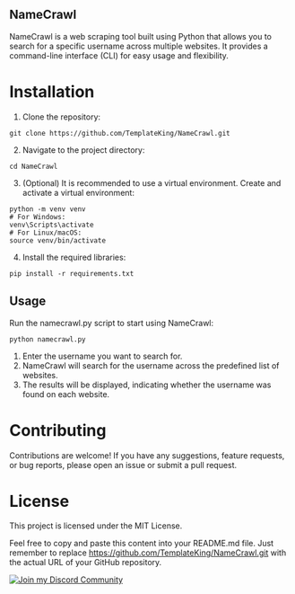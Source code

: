 ## NameCrawl

NameCrawl is a web scraping tool built using Python that allows you to search for a specific username across multiple websites. It provides a command-line interface (CLI) for easy usage and flexibility.

# Installation

1. Clone the repository:

```shell
git clone https://github.com/TemplateKing/NameCrawl.git
```

2. Navigate to the project directory:

```shell
cd NameCrawl
```

3. (Optional) It is recommended to use a virtual environment. Create and activate a virtual environment:

```shell
python -m venv venv
# For Windows:
venv\Scripts\activate
# For Linux/macOS:
source venv/bin/activate
```

4. Install the required libraries:

```shell
pip install -r requirements.txt
```

## Usage

Run the namecrawl.py script to start using NameCrawl:

```shell
python namecrawl.py
```

1. Enter the username you want to search for.
2. NameCrawl will search for the username across the predefined list of websites.
3. The results will be displayed, indicating whether the username was found on each website.

# Contributing

Contributions are welcome! If you have any suggestions, feature requests, or bug reports, please open an issue or submit a pull request.

# License

This project is licensed under the MIT License.

Feel free to copy and paste this content into your README.md file. Just remember to replace https://github.com/TemplateKing/NameCrawl.git with the actual URL of your GitHub repository.

[![Join my Discord Community](https://img.shields.io/discord/872176810874515536?color=7289DA&label=Join%20our%20Discord&logo=discord&logoColor=ffffff&style=for-the-badge)](https://discord.gg/QKJPfpaFUk)
